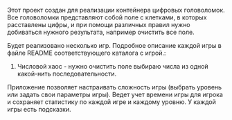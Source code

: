 Этот проект создан для реализации контейнера цифровых головоломок.
Все головоломки представляют собой поле с клетками, в которых расставлены цифры, 
и при помощи различных правил нужно добиваться нужного результата, например очистить все поле.

Будет реализовано несколько игр. Подробное описание каждой игры в файле README соответствующего каталога с игрой.:
1. Числовой хаос - нужно очистить поле выбираю числа из одной какой-нить последовательности.


Приложение позволяет настраивать сложность игры (выбрать уровень или задать свои параметры игры).
Ведет учет времени игры для игрока и сохраняет статистику по каждой игре и каждому уровню.
У каждой игры есть подсказки.

